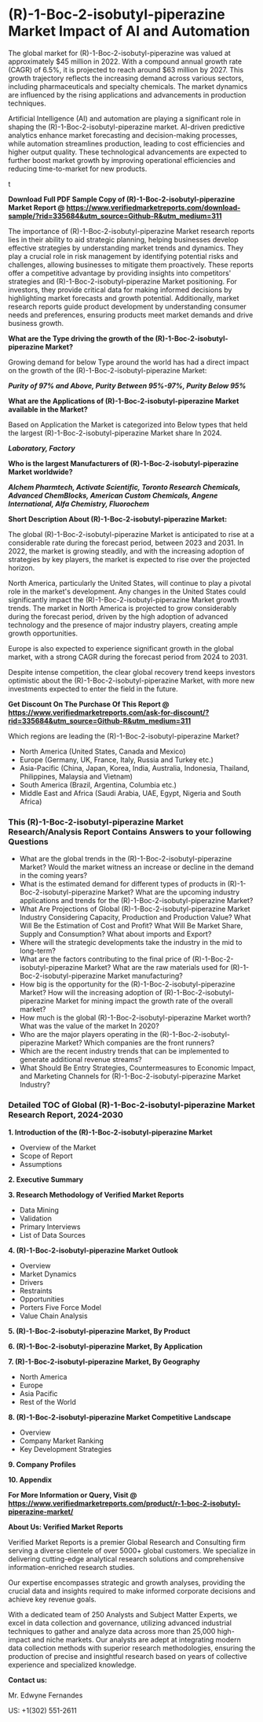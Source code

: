 <meta name="title" content="Global (R)-1-Boc-2-isobutyl-piperazine Market Impact of AI and Automation"><meta name="description" content="The global market for (R)-1-Boc-2-isobutyl-piperazine was valued at approximately $45 million in 2022. With a compound annual growth rate (CAGR) of 6.5%, it is project"><meta name="title" content="(R)-1-Boc-2-isobutyl-piperazine Market Size, Share, Scope, Trends, Growth, Opportunities, Analysis, Forecast"><h1>(R)-1-Boc-2-isobutyl-piperazine Market Impact of AI and Automation</h1><p>The global market for (R)-1-Boc-2-isobutyl-piperazine was valued at approximately $45 million in 2022. With a compound annual growth rate (CAGR) of 6.5%, it is projected to reach around $63 million by 2027. This growth trajectory reflects the increasing demand across various sectors, including pharmaceuticals and specialty chemicals. The market dynamics are influenced by the rising applications and advancements in production techniques.</p><p>Artificial Intelligence (AI) and automation are playing a significant role in shaping the (R)-1-Boc-2-isobutyl-piperazine market. AI-driven predictive analytics enhance market forecasting and decision-making processes, while automation streamlines production, leading to cost efficiencies and higher output quality. These technological advancements are expected to further boost market growth by improving operational efficiencies and reducing time-to-market for new products.</p>t</p><p id="" class=""><strong>Download Full PDF Sample Copy of (R)-1-Boc-2-isobutyl-piperazine Market Report @ <a href="https://www.verifiedmarketreports.com/download-sample/?rid=335684&utm_source=Github-R&utm_medium=311" target="_blank">https://www.verifiedmarketreports.com/download-sample/?rid=335684&utm_source=Github-R&utm_medium=311</a></strong></p><p>The importance of&nbsp;(R)-1-Boc-2-isobutyl-piperazine Market research reports lies in their ability to aid strategic planning, helping businesses develop effective strategies by understanding market trends and dynamics. They play a crucial role in risk management by identifying potential risks and challenges, allowing businesses to mitigate them proactively. These reports offer a competitive advantage by providing insights into competitors' strategies and (R)-1-Boc-2-isobutyl-piperazine Market positioning. For investors, they provide critical data for making informed decisions by highlighting market forecasts and growth potential. Additionally, market research reports guide product development by understanding consumer needs and preferences, ensuring products meet market demands and drive business growth.</p><p><strong>What are the&nbsp;Type driving the growth of the (R)-1-Boc-2-isobutyl-piperazine Market?</strong></p><p id="" class="">Growing demand for below Type around the world has had a direct impact on the growth of the (R)-1-Boc-2-isobutyl-piperazine Market:</p><em><strong>Purity of 97% and Above, Purity Between 95%-97%, Purity Below 95%</strong></em></p><strong>What are the&nbsp;Applications&nbsp;of (R)-1-Boc-2-isobutyl-piperazine Market available in the Market?</strong></p><p id="" class="">Based on Application the Market is categorized into Below types that held the largest (R)-1-Boc-2-isobutyl-piperazine Market share In 2024.</p><em><strong>Laboratory, Factory</strong></em></p><strong>Who is the largest Manufacturers of (R)-1-Boc-2-isobutyl-piperazine Market worldwide?</strong></p><p><em><strong>Alchem Pharmtech, Activate Scientific, Toronto Research Chemicals, Advanced ChemBlocks, American Custom Chemicals, Angene International, Alfa Chemistry, Fluorochem</strong></em></p><p id="" class=""><strong>Short Description About (R)-1-Boc-2-isobutyl-piperazine Market:</strong></p><p>The global (R)-1-Boc-2-isobutyl-piperazine Market is anticipated to rise at a considerable rate during the forecast period, between 2023 and 2031. In 2022, the market is growing steadily, and with the increasing adoption of strategies by key players, the market is expected to rise over the projected horizon.</p><p>North America, particularly the United States, will continue to play a pivotal role in the market's development. Any changes in the United States could significantly impact the (R)-1-Boc-2-isobutyl-piperazine Market growth trends. The market in North America is projected to grow considerably during the forecast period, driven by the high adoption of advanced technology and the presence of major industry players, creating ample growth opportunities.</p><p>Europe is also expected to experience significant growth in the global market, with a strong CAGR during the forecast period from 2024 to 2031.</p><p>Despite intense competition, the clear global recovery trend keeps investors optimistic about the (R)-1-Boc-2-isobutyl-piperazine Market, with more new investments expected to enter the field in the future.</p><p id="" class=""><strong>Get Discount On The Purchase Of This Report @ <a href="https://www.verifiedmarketreports.com/ask-for-discount/?rid=335684&utm_source=Github-R&utm_medium=311" target="_blank">https://www.verifiedmarketreports.com/ask-for-discount/?rid=335684&utm_source=Github-R&utm_medium=311</a></strong></p>Which regions are leading the (R)-1-Boc-2-isobutyl-piperazine Market?</p><ul><li>North America (United States, Canada and Mexico)</li><li>Europe (Germany, UK, France, Italy, Russia and Turkey etc.)</li><li>Asia-Pacific (China, Japan, Korea, India, Australia, Indonesia, Thailand, Philippines, Malaysia and Vietnam)</li><li>South America (Brazil, Argentina, Columbia etc.)</li><li>Middle East and Africa (Saudi Arabia, UAE, Egypt, Nigeria and South Africa)</li></ul><h3 id="" class="">This (R)-1-Boc-2-isobutyl-piperazine Market Research/Analysis Report Contains Answers to your following Questions</h3><ul><li>What are the global trends in the (R)-1-Boc-2-isobutyl-piperazine Market? Would the market witness an increase or decline in the demand in the coming years?</li><li>What is the estimated demand for different types of products in (R)-1-Boc-2-isobutyl-piperazine Market? What are the upcoming industry applications and trends for the (R)-1-Boc-2-isobutyl-piperazine Market?</li><li>What Are Projections of Global (R)-1-Boc-2-isobutyl-piperazine Market Industry Considering Capacity, Production and Production Value? What Will Be the Estimation of Cost and Profit? What Will Be Market Share, Supply and Consumption? What about imports and Export?</li><li>Where will the strategic developments take the industry in the mid to long-term?</li><li>What are the factors contributing to the final price of (R)-1-Boc-2-isobutyl-piperazine Market? What are the raw materials used for (R)-1-Boc-2-isobutyl-piperazine Market manufacturing?</li><li>How big is the opportunity for the (R)-1-Boc-2-isobutyl-piperazine Market? How will the increasing adoption of (R)-1-Boc-2-isobutyl-piperazine Market for mining impact the growth rate of the overall market?</li><li>How much is the global (R)-1-Boc-2-isobutyl-piperazine Market worth? What was the value of the market In 2020?</li><li>Who are the major players operating in the (R)-1-Boc-2-isobutyl-piperazine Market? Which companies are the front runners?</li><li>Which are the recent industry trends that can be implemented to generate additional revenue streams?</li><li>What Should Be Entry Strategies, Countermeasures to Economic Impact, and Marketing Channels for (R)-1-Boc-2-isobutyl-piperazine Market Industry?</li></ul><h3 id="" class="">Detailed TOC of Global (R)-1-Boc-2-isobutyl-piperazine Market Research Report, 2024-2030</h3><p id="" class=""><strong>1. Introduction of the (R)-1-Boc-2-isobutyl-piperazine Market</strong></p><ul><li>Overview of the Market</li><li>Scope of Report</li><li>Assumptions</li></ul><p id="" class=""><strong>2. Executive Summary</strong></p><p id="" class=""><strong>3. Research Methodology of Verified Market Reports</strong></p><ul><li>Data Mining</li><li>Validation</li><li>Primary Interviews</li><li>List of Data Sources</li></ul><p id="" class=""><strong>4. (R)-1-Boc-2-isobutyl-piperazine Market Outlook</strong></p><ul><li>Overview</li><li>Market Dynamics</li><li>Drivers</li><li>Restraints</li><li>Opportunities</li><li>Porters Five Force Model</li><li>Value Chain Analysis</li></ul><p id="" class=""><strong>5. (R)-1-Boc-2-isobutyl-piperazine Market, By Product</strong></p><p id="" class=""><strong>6. (R)-1-Boc-2-isobutyl-piperazine Market, By Application</strong></p><p id="" class=""><strong>7. (R)-1-Boc-2-isobutyl-piperazine Market, By Geography</strong></p><ul><li>North America</li><li>Europe</li><li>Asia Pacific</li><li>Rest of the World</li></ul><p id="" class=""><strong>8. (R)-1-Boc-2-isobutyl-piperazine Market Competitive Landscape</strong></p><ul><li>Overview</li><li>Company Market Ranking</li><li>Key Development Strategies</li></ul><p id="" class=""><strong>9. Company Profiles</strong></p><p id="" class=""><strong>10. Appendix</strong></p><p id="" class=""><strong>For More Information or Query, Visit @ <a href="https://www.verifiedmarketreports.com/product/r-1-boc-2-isobutyl-piperazine-market/" target="_blank">https://www.verifiedmarketreports.com/product/r-1-boc-2-isobutyl-piperazine-market/</a></strong></p><p id="" class=""><strong>About Us: Verified Market Reports</strong></p><p id="" class="">Verified Market Reports is a premier Global Research and Consulting firm serving a diverse clientele of over 5000+ global customers. We specialize in delivering cutting-edge analytical research solutions and comprehensive information-enriched research studies.</p><p id="" class="">Our expertise encompasses strategic and growth analyses, providing the crucial data and insights required to make informed corporate decisions and achieve key revenue goals.</p><p id="" class="">With a dedicated team of 250 Analysts and Subject Matter Experts, we excel in data collection and governance, utilizing advanced industrial techniques to gather and analyze data across more than 25,000 high-impact and niche markets. Our analysts are adept at integrating modern data collection methods with superior research methodologies, ensuring the production of precise and insightful research based on years of collective experience and specialized knowledge.</p><p id="" class=""><strong>Contact us:</strong></p><p id="" class="">Mr. Edwyne Fernandes</p><p id="" class="">US: +1(302) 551-2611</p>
